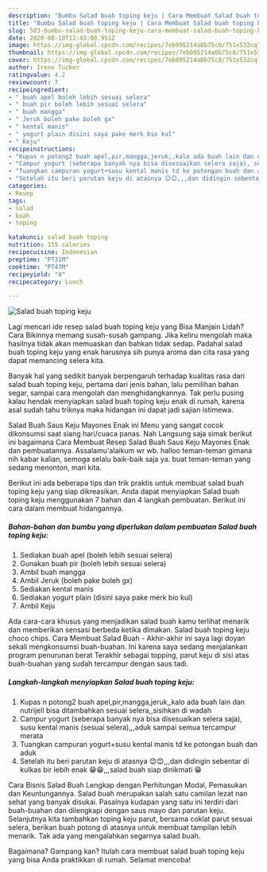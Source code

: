 ```yaml
---
description: "Bumbu Salad buah toping keju | Cara Membuat Salad buah toping keju Yang Sempurna"
title: "Bumbu Salad buah toping keju | Cara Membuat Salad buah toping keju Yang Sempurna"
slug: 503-bumbu-salad-buah-toping-keju-cara-membuat-salad-buah-toping-keju-yang-sempurna
date: 2020-08-10T12:43:08.951Z
image: https://img-global.cpcdn.com/recipes/7eb095214a0b75c0/751x532cq70/salad-buah-toping-keju-foto-resep-utama.jpg
thumbnail: https://img-global.cpcdn.com/recipes/7eb095214a0b75c0/751x532cq70/salad-buah-toping-keju-foto-resep-utama.jpg
cover: https://img-global.cpcdn.com/recipes/7eb095214a0b75c0/751x532cq70/salad-buah-toping-keju-foto-resep-utama.jpg
author: Irene Tucker
ratingvalue: 4.2
reviewcount: 7
recipeingredient:
- " buah apel boleh lebih sesuai selera"
- " buah pir boleh lebih sesuai selera"
- " buah mangga"
- " Jeruk boleh pake boleh gx"
- " kental manis"
- " yogurt plain disini saya pake merk bio kul"
- " Keju"
recipeinstructions:
- "Kupas n potong2 buah apel,pir,mangga,jeruk,,kalo ada buah lain dan nutrijell bisa ditambahkan sesuai selera,,sisihkan di wadah"
- "Campur yogurt (seberapa banyak nya bisa disesuaikan selera saja), susu kental manis (sesuai selera),,,aduk sampai semua tercampur merata"
- "Tuangkan campuran yogurt+susu kental manis td ke potongan buah dan aduk"
- "Setelah itu beri parutan keju di atasnya 😊😊,,,dan didingin sebentar di kulkas bir lebih enak 😁😁,,,salad buah siap dinikmati 😁"
categories:
- Resep
tags:
- salad
- buah
- toping

katakunci: salad buah toping 
nutrition: 155 calories
recipecuisine: Indonesian
preptime: "PT31M"
cooktime: "PT47M"
recipeyield: "4"
recipecategory: Lunch

---
```



![Salad buah toping keju](https://img-global.cpcdn.com/recipes/7eb095214a0b75c0/751x532cq70/salad-buah-toping-keju-foto-resep-utama.jpg)

Lagi mencari ide resep salad buah toping keju yang Bisa Manjain Lidah? Cara Bikinnya memang susah-susah gampang. Jika keliru mengolah maka hasilnya tidak akan memuaskan dan bahkan tidak sedap. Padahal salad buah toping keju yang enak harusnya sih punya aroma dan cita rasa yang dapat memancing selera kita.

Banyak hal yang sedikit banyak berpengaruh terhadap kualitas rasa dari salad buah toping keju, pertama dari jenis bahan, lalu pemilihan bahan segar, sampai cara mengolah dan menghidangkannya. Tak perlu pusing kalau hendak menyiapkan salad buah toping keju enak di rumah, karena asal sudah tahu triknya maka hidangan ini dapat jadi sajian istimewa.

Salad Buah Saus Keju Mayones Enak ini Menu yang sangat cocok dikonsumsi saat siang hari/cuaca panas. Nah Langsung saja simak berikut ini bagaimana Cara Membuat Resep Salad Buah Saus Keju Mayones Enak dan pembuatannya. Assalamu&#39;alaikum wr wb. halloo teman-teman gimana nih kabar kalian, semoga selalu baik-baik saja ya. buat teman-teman yang sedang menonton, mari kita.


Berikut ini ada beberapa tips dan trik praktis untuk membuat salad buah toping keju yang siap dikreasikan. Anda dapat menyiapkan Salad buah toping keju menggunakan 7 bahan dan 4 langkah pembuatan. Berikut ini cara dalam membuat hidangannya.

<!--inarticleads1-->

##### Bahan-bahan dan bumbu yang diperlukan dalam pembuatan Salad buah toping keju:

1. Sediakan  buah apel (boleh lebih sesuai selera)
1. Gunakan  buah pir (boleh lebih sesuai selera)
1. Ambil  buah mangga
1. Ambil  Jeruk (boleh pake boleh gx)
1. Sediakan  kental manis
1. Sediakan  yogurt plain (disini saya pake merk bio kul)
1. Ambil  Keju


Ada cara-cara khusus yang menjadikan salad buah kamu terlihat menarik dan memberikan sensasi berbeda ketika dimakan. Salad buah toping keju choco chips. Cara Membuat Salad Buah - Akhir-akhir ini saya lagi doyan sekali mengkonsumsi buah-buahan. Ini karena saya sedang menjalankan program penurunan berat Terakhir sebagai topping, parut keju di sisi atas buah-buahan yang sudah tercampur dengan saus tadi. 

<!--inarticleads2-->

##### Langkah-langkah menyiapkan Salad buah toping keju:

1. Kupas n potong2 buah apel,pir,mangga,jeruk,,kalo ada buah lain dan nutrijell bisa ditambahkan sesuai selera,,sisihkan di wadah
1. Campur yogurt (seberapa banyak nya bisa disesuaikan selera saja), susu kental manis (sesuai selera),,,aduk sampai semua tercampur merata
1. Tuangkan campuran yogurt+susu kental manis td ke potongan buah dan aduk
1. Setelah itu beri parutan keju di atasnya 😊😊,,,dan didingin sebentar di kulkas bir lebih enak 😁😁,,,salad buah siap dinikmati 😁


Cara Bisnis Salad Buah Lengkap dengan Perhitungan Modal, Pemasukan dan Keuntungannya. Salad buah merupakan salah satu camilan lezat nan sehat yang banyak disukai. Pasalnya kudapan yang satu ini terdiri dari buah-buahan dan dilengkapi dengan saus mayo dan parutan keju. Selanjutnya kita tambahkan toping keju parut, bersama coklat parut sesuai selera, berikan buah potong di atasnya untuk membuat tampilan lebih menarik. Tak ada yang mengalahkan segarnya salad buah. 

Bagaimana? Gampang kan? Itulah cara membuat salad buah toping keju yang bisa Anda praktikkan di rumah. Selamat mencoba!
